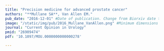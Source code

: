 ```yaml
---
title: "Precision medicine for advanced prostate cancer"
authors: "**Mullane SA**, Van Allen EM."
pub_date: "2016-12-01" #Date of publication. Change from Biorxiv date to Journal date once accepted
image: "/static/img/pub/2016_Mullane_VanAllen.png" #Minimum dimensions TBD
journal: "Current Opinion in Urology"
pmid: "26909474"
pdf: '10.1097/MOU.0000000000000278'

---
```

